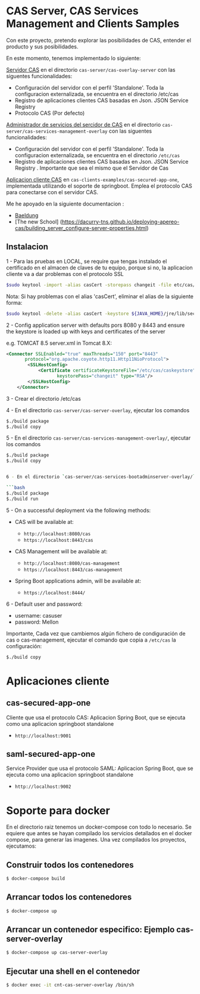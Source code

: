 # CAS Server, CAS Services Management and Clients Samples

Con este proyecto, pretendo explorar las posibilidades de CAS, entender el producto y sus posibilidades.

En este momento, tenemos implementado lo siguiente:

[Servidor CAS](cas-server/cas-server-overlay/README.md) en el directorio `cas-server/cas-overlay-server` con las siguentes funcionalidades:

- Configuración del servidor con el perfil 'Standalone'. Toda la configuracion externalizada, se encuentra en el directorio /etc/cas
- Registro de aplicaciones clientes CAS basadas en Json. JSON Service Registry
- Protocolo CAS (Por defecto)

[Administrador de servicios del sercidor de CAS](cas-server/cas-services-management-overlay/README.md) en el directorio `cas-server/cas-services-management-overlay` con las siguentes funcionalidades:

- Configuración del servidor con el perfil 'Standalone'. Toda la configuracion externalizada, se encuentra en el directorio `/etc/cas`
- Registro de aplicaciones clientes CAS basadas en Json. JSON Service Registry . Importante que sea el mismo que el Servidor de Cas

[Aplicacion cliente CAS](cas-clients-examples/README.md) en `cas-clients-examples/cas-secured-app-one`, implementada utilizando el soporte de springboot. Emplea el protocolo CAS para conectarse con el servidor CAS.

Me he apoyado en la siguiente documentacion :
* [Baeldung](http://www.baeldung.com/spring-security-cas-sso)
* [The new School] (https://dacurry-tns.github.io/deploying-apereo-cas/building_server_configure-server-properties.html)


## Instalacion

1 - Para las pruebas en LOCAL, se require que tengas instalado el certificado en el almacen de claves de tu equipo, porque si no, la aplicacion cliente va a dar problemas con el protocolo SSL

```bash
$sudo keytool -import -alias casCert -storepass changeit -file etc/cas/cas.crt -keystore ${JAVA_HOME}/jre/lib/security/cacerts
```

Nota: Si hay problemas con el alias 'casCert', eliminar el alias de la siguiente forma:

```bash
$sudo keytool -delete -alias casCert -keystore ${JAVA_HOME}/jre/lib/security/cacerts -storepass changeit
```

2 - Config application server with defaults pors 8080 y 8443 and ensure the keystore is loaded up with keys and certificates of the server

e.g. TOMCAT 8.5 server.xml in Tomcat 8.X:

```xml
<Connector SSLEnabled="true" maxThreads="150" port="8443"
       protocol="org.apache.coyote.http11.Http11NioProtocol">
        <SSLHostConfig>
            <Certificate certificateKeystoreFile="/etc/cas/caskeystore"
                   keystorePass="changeit" type="RSA"/>
        </SSLHostConfig>
    </Connector>
```

3 - Crear el directorio /etc/cas

4 - En el directorio `cas-server/cas-server-overlay`, ejecutar los comandos

```bash
$./build package
$./build copy
```

5 - En el directorio `cas-server/cas-services-management-overlay/`, ejecutar los comandos

```bash
$./build package
$./build copy


6 - En el directorio `cas-server/cas-services-bootadminserver-overlay/`, ejecutar los comandos

```bash
$./build package
$./build run
```

5 - On a successful deployment via the following methods:

- CAS will be available at:

  - `http://localhost:8080/cas`
  - `https://localhost:8443/cas`

- CAS Management will be available at:

  - `http://localhost:8080/cas-management`
  - `https://localhost:8443/cas-management`

- Spring Boot applications admin, will be available at:

  - `https://localhost:8444/`

6 - Default user and password:

 - username: casuser
 - password: Mellon

Importante, Cada vez que cambiemos algún fichero de condiguración de cas o cas-management, ejecutar el comando que copia a `/etc/cas` la configuración:

```bash
$./build copy
```
# Aplicaciones cliente

## cas-secured-app-one

Cliente que usa el protocolo CAS: Aplicacion Spring Boot, que se ejecuta como una aplicacion springboot standalone

- `http://localhost:9001`

## saml-secured-app-one

Service Provider que usa el protocolo SAML: Aplicacion Spring Boot, que se ejecuta como una aplicacion springboot standalone


- `http://localhost:9002`

# Soporte para docker

En el directorio raiz tenemos un docker-compose con todo lo necesario. Se equiere que antes se hayan compilado los servicios detallados en el docker compose,
para generar las imagenes. Una vez compilados los proyectos, ejecutamos:

## Construir todos los contenedores

```bash
$ docker-compose build
```

## Arrancar todos los contenedores

```bash
$ docker-compose up
```


## Arrancar un contenedor especifico: Ejemplo cas-server-overlay

```bash
$ docker-compose up cas-server-overlay
```


## Ejecutar una shell en el contenedor

```bash
$ docker exec -it cnt-cas-server-overlay /bin/sh
```


